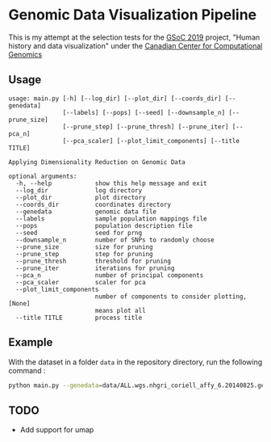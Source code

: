 # Genomic Data Visualization Pipeline

This is my attempt at the selection tests for the [GSoC 2019](https://summerofcode.withgoogle.com/) project, "Human history and data visualization" under the [Canadian Center for Computational Genomics](http://computationalgenomics.ca/)

## Usage

```
usage: main.py [-h] [--log_dir] [--plot_dir] [--coords_dir] [--genedata]
               [--labels] [--pops] [--seed] [--downsample_n] [--prune_size]
               [--prune_step] [--prune_thresh] [--prune_iter] [--pca_n]
               [--pca_scaler] [--plot_limit_components] [--title TITLE]

Applying Dimensionality Reduction on Genomic Data

optional arguments:
  -h, --help            show this help message and exit
  --log_dir             log directory
  --plot_dir            plot directory
  --coords_dir          coordinates directory
  --genedata            genomic data file
  --labels              sample population mappings file
  --pops                population description file
  --seed                seed for prng
  --downsample_n        number of SNPs to randomly choose
  --prune_size          size for pruning
  --prune_step          step for pruning
  --prune_thresh        threshold for pruning
  --prune_iter          iterations for pruning
  --pca_n               number of principal components
  --pca_scaler          scaler for pca
  --plot_limit_components 
                        number of components to consider plotting, [None]
                        means plot all
  --title TITLE         process title
```

## Example

With the dataset in a folder ```data``` in the repository directory, run the following command :

```bash
python main.py --genedata=data/ALL.wgs.nhgri_coriell_affy_6.20140825.genotypes_has_ped.vcf --labels=data/affy_samples.20141118.panel --pops=data/20131219.populations.tsv --title="Testing PCA" --plot_limit_components=4
```

## TODO

* Add support for umap